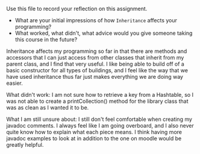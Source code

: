 Use this file to record your reflection on this assignment.

- What are your initial impressions of how `Inheritance` affects your programming?
- What worked, what didn't, what advice would you give someone taking this course in the future?

Inheritance affects my programming so far in that there are methods and accessors that I can just access from other classes that inherit from my parent class, and I find that very useful. I like being able to build off of a basic constructor for all types of buildings, and I feel like the way that we have used inheritance thus far just makes everything we are doing way easier. 

What didn't work: I am not sure how to retrieve a key from a Hashtable, so I was not able to create a printCollection() method for the library class that was as clean as I wanted it to be. 

What I am still unsure about: I still don't feel comfortable when creating my javadoc comments. I always feel like I am going overboard, and I also never quite know how to explain what each piece means. I think having more javadoc examples to look at in addition to the one on moodle would be greatly helpful.